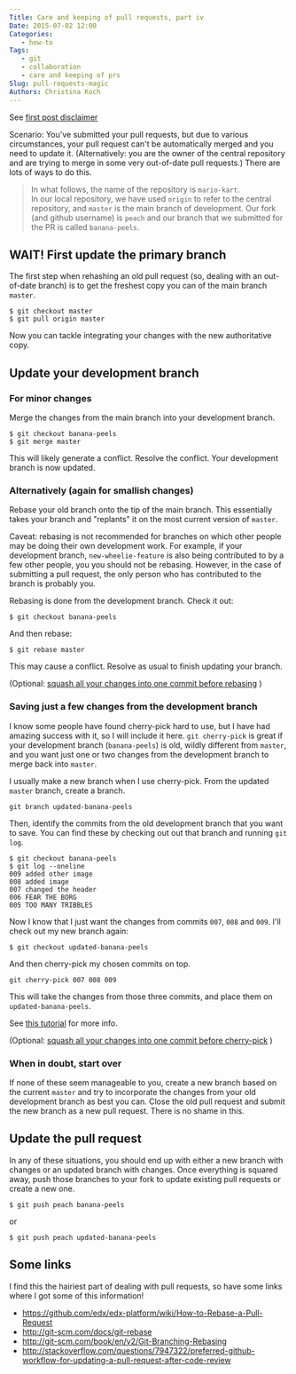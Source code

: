 ```yaml
---
Title: Care and keeping of pull requests, part iv
Date: 2015-07-02 12:00
Categories: 
   - how-to
Tags: 
   - git
   - collaboration
   - care and keeping of prs
Slug: pull-requests-magic
Authors: Christina Koch
---
```


See [first post disclaimer](http://christinalk.github.io/blog/pull-requests.html)

Scenario: You've submitted your pull requests, but due to various circumstances, 
your pull request can't be automatically merged and you need to update 
it.  (Alternatively: you are the owner of the central repository 
and are trying to merge in some very out-of-date pull requests.)  There 
are lots of ways to do this.  

> In what follows, the name of the repository is `mario-kart`.  
> In our local repository, we have used `origin` to refer to the central repository, 
> and `master` is the main branch of 
> development.  Our fork (and github username) is `peach` and our branch that 
> we submitted for the PR is called `banana-peels`.  

## WAIT!  First update the primary branch

The first step when rehashing an old pull request (so, dealing with an out-of-date 
branch) is to get the freshest copy you can of the main branch `master`.  

~~~
$ git checkout master
$ git pull origin master
~~~

Now you can tackle integrating your changes with the new authoritative copy.  

## Update your development branch

### For minor changes

Merge the changes from the main branch into your development branch.  

~~~
$ git checkout banana-peels
$ git merge master
~~~

This will likely generate a conflict.  Resolve the conflict.  Your 
development branch is now updated.  

### Alternatively (again for smallish changes)
<a name="rebase"></a>
Rebase your old branch onto the tip of the main branch.  This essentially takes 
your branch and "replants" it on the most current version of `master`.  

Caveat: rebasing is not recommended for branches on which other people may be 
doing their own development work.  For example, if your development branch, 
`new-wheelie-feature` is also being contributed to by a few other people, you
you should not be rebasing.  However, in the case of submitting a pull request, 
the only person who has contributed to the branch is probably you.  

Rebasing is done from the development branch.  Check it out: 
~~~
$ git checkout banana-peels
~~~

And then rebase: 

~~~
$ git rebase master
~~~

This may cause a conflict.  Resolve as usual to finish updating your branch.  

(Optional: [squash all your changes into one commit before rebasing](
pull-requests-squash.html) )

### Saving just a few changes from the development branch
<a name="cherry"></a>
I know some people have found cherry-pick hard to use, but I have had amazing 
success with it, so I will include it here.  `git cherry-pick` is great if your development branch (`banana-peels`) is old, wildly different from `master`, and you want just one or two changes from the development branch to merge back into `master`.  

I usually make a new branch when I use cherry-pick.  From the updated 
`master` branch, create a branch. 

~~~
git branch updated-banana-peels
~~~

Then, identify the commits from the old development branch that you want to save.  You can find these by checking out out that branch and running `git log`.  

~~~
$ git checkout banana-peels
$ git log --oneline
009 added other image
008 added image 
007 changed the header
006 FEAR THE BORG
005 TOO MANY TRIBBLES
~~~

Now I know that I just want the changes from commits `007`, `008` and `009`.  I'll 
check out my new branch again: 

~~~
$ git checkout updated-banana-peels
~~~

And then cherry-pick my chosen commits on top.  

~~~
git cherry-pick 007 008 009
~~~

This will take the changes from those three commits, and place them on 
`updated-banana-peels`.   

See [this tutorial](http://think-like-a-git.net/sections/rebase-from-the-ground-up/cherry-picking-explained.html) for more info.  

(Optional: [squash all your changes into one commit before cherry-pick](
pull-requests-squash.html) )

### When in doubt, start over

If none of these seem manageable to you, create a new branch based on the current 
`master` and try to incorporate the changes from your old development branch as 
best you can.  Close the old pull request and submit the new branch as 
a new pull request.  There is no shame in this.  

## Update the pull request

In any of these situations, you should end up with either a new branch with changes 
or an updated branch with changes.  Once everything is squared away, push those 
branches to your fork to update existing pull requests or create a new one.  

~~~
$ git push peach banana-peels
~~~
or
~~~
$ git push peach updated-banana-peels
~~~

## Some links

I find this the hairiest part of dealing with pull requests, so have some links 
where I got some of this information!  

* https://github.com/edx/edx-platform/wiki/How-to-Rebase-a-Pull-Request
* http://git-scm.com/docs/git-rebase
* http://git-scm.com/book/en/v2/Git-Branching-Rebasing
* http://stackoverflow.com/questions/7947322/preferred-github-workflow-for-updating-a-pull-request-after-code-review